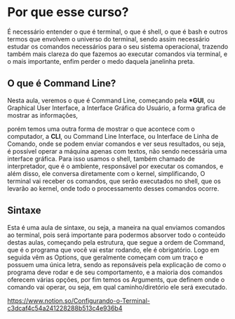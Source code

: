 # Por que esse curso?

É necessário entender o que é terminal, o que é shell, o que é bash e outros termos que envolvem o universo do terminal, sendo assim necessário estudar os comandos necessários para o seu sistema operacional, trazendo também mais clareza do que fazemos ao executar comandos via terminal, e o mais importante, enfim perder o medo daquela janelinha preta.

## O que é Command Line?

Nesta aula, veremos o que é Command Line, começando pela **\*GUI**, ou Graphical User Interface, a Interface Gráfica do Usuário, a forma grafica de mostrar as informações,

porém temos uma outra forma de mostrar o que acontece com o computador, a **CLI**, ou Command Line Interface, ou Interface de Linha de Comando, onde se podem enviar comandos e ver seus resultados, ou seja, é possível operar a máquina apenas com textos, não sendo necessária uma interface gráfica. Para isso usamos o shell, também chamado de interpretador, que é o ambiente, responsável por executar os comandos, e além disso, ele conversa diretamente com o kernel, simplificando, O terminal vai receber os comandos, que serão executados no shell, que os levarão ao kernel, onde todo o processamento desses comandos ocorre.

## Sintaxe

Esta é uma aula de sintaxe, ou seja, a maneira na qual enviamos comandos ao terminal, pois será importante para podermos absorver todo o conteúdo destas aulas, começando pela estrutura, que segue a ordem de Command, que é o programa que você vai estar rodando, ele é obrigatório. Logo em seguida vêm as Options, que geralmente começam com um traço e possuem uma única letra, sendo as reponsáveis pela explicação de como o programa deve rodar e de seu comportamento, e a maioria dos comandos oferecem várias opções, por fim temos os Arguments, que definem onde o comando vai operar, ou seja, em qual caminho/diretório ele será executado.


https://www.notion.so/Configurando-o-Terminal-c3dcaf4c54a241228288b513c4e936b4

